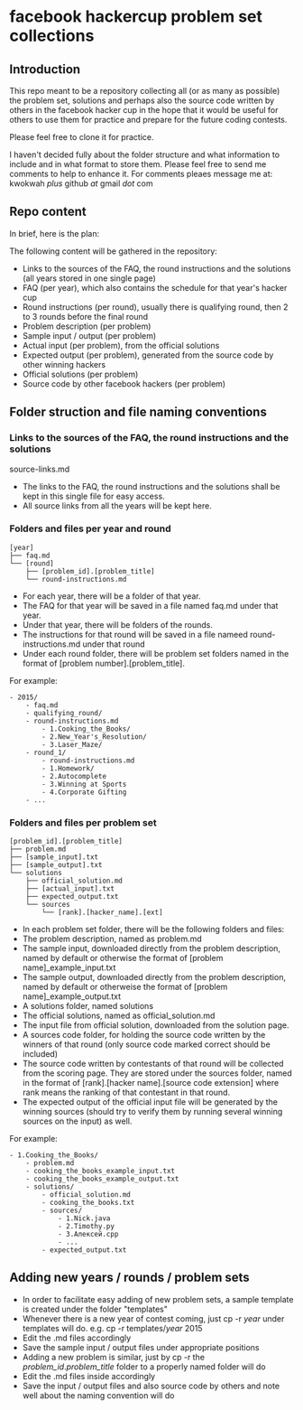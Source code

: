 # facebook hackercup problem set collections

## Introduction

This repo meant to be a repository collecting all (or as many as possible) the problem set, solutions and perhaps also the source code written by others in the facebook hacker cup in the hope that it would be useful for others to use them for practice and prepare for the future coding contests.

Please feel free to clone it for practice. 

I haven't decided fully about the folder structure and what information to include and in what format to store them. Please feel free to send me comments to help to enhance it. For comments pleaes message me at: kwokwah _plus_ github _at_ gmail _dot_ com

## Repo content

In brief, here is the plan:

The following content will be gathered in the repository:

- Links to the sources of the FAQ, the round instructions and the solutions (all years stored in one single page)
- FAQ (per year), which also contains the schedule for that year's hacker cup
- Round instructions (per round), usually there is qualifying round, then 2 to 3 rounds before the final round
- Problem description (per problem)
- Sample input / output (per problem)
- Actual input (per problem), from the official solutions
- Expected output (per problem), generated from the source code by other winning hackers
- Official solutions (per problem)
- Source code by other facebook hackers (per problem)

## Folder struction and file naming conventions

### Links to the sources of the FAQ, the round instructions and the solutions

source-links.md

- The links to the FAQ, the round instructions and the solutions shall be kept in this single file for easy access. 
- All source links from all the years will be kept here.

### Folders and files per year and round

```
[year]
├── faq.md
└── [round]
    ├── [problem_id].[problem_title]
    └── round-instructions.md
```

- For each year, there will be a folder of that year. 
- The FAQ for that year will be saved in a file named faq.md under that year. 
- Under that year, there will be folders of the rounds. 
- The instructions for that round will be saved in a file nameed round-instructions.md under that round
- Under each round folder, there will be problem set folders named in the format of [problem number].[problem_title]. 

For example:

```
- 2015/
    - faq.md
    - qualifying_round/
	- round-instructions.md
        - 1.Cooking_the_Books/
        - 2.New_Year's_Resolution/
        - 3.Laser_Maze/
    - round_1/
        - round-instructions.md
        - 1.Homework/
        - 2.Autocomplete
        - 3.Winning at Sports
        - 4.Corporate Gifting
    - ...
```

### Folders and files per problem set

```
[problem_id].[problem_title]
├── problem.md
├── [sample_input].txt
├── [sample_output].txt
└── solutions
    ├── official_solution.md
    ├── [actual_input].txt
    ├── expected_output.txt
    └── sources
        └── [rank].[hacker_name].[ext]
```

- In each problem set folder, there will be the following folders and files:
- The problem description, named as problem.md
- The sample input, downloaded directly from the problem description, named by default or otherwise the format of [problem name]_example_input.txt
- The sample output, downloaded directly from the problem description, named by default or otherweise the format of [problem name]_example_output.txt
- A solutions folder, named solutions
- The official solutions, named as official_solution.md
- The input file from official solution, downloaded from the solution page.
- A sources code folder, for holding the source code written by the winners of that round (only source code marked correct should be included)
- The source code written by contestants of that round will be collected from the scoring page. They are stored under the sources folder, named in the format of [rank].[hacker name].[source code extension] where rank means the ranking of that contestant in that round.
- The expected output of the official input file will be generated by the winning sources (should try to verify them by running several winning sources on the input) as well.

For example:

```
- 1.Cooking_the_Books/
    - problem.md
    - cooking_the_books_example_input.txt
    - cooking_the_books_example_output.txt
    - solutions/
        - official_solution.md
        - cooking_the_books.txt
        - sources/
            - 1.Nick.java
            - 2.Timothy.py
            - 3.Алексей.cpp
            - ...
        - expected_output.txt
```

## Adding new years / rounds / problem sets

- In order to facilitate easy adding of new problem sets, a sample template is created under the folder "templates"
- Whenever there is a new year of contest coming, just cp -r _year_ under templates will do. e.g. cp -r templates/_year_ 2015
- Edit the .md files accordingly
- Save the sample input / output files under appropriate positions
- Adding a new problem is similar, just by cp -r the _problem_id_._problem_title_ folder  to a properly named folder will do
- Edit the .md files inside accordingly
- Save the input / output files and also source code by others and note well about the naming convention will do

